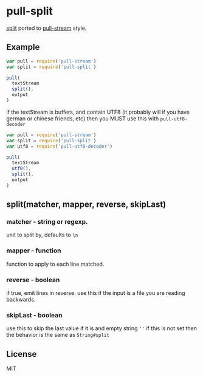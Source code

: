 # pull-split

[split](https://github.com/dominictarr/split) ported to
[pull-stream](https://github.com/dominictarr/pull-stream) style.

## Example

``` js
var pull = require('pull-stream')
var split = require('pull-split')

pull(
  textStream
  split(),
  output
)
```

if the textStream is buffers, and contain UTF8
(it probably will if you have german or chinese friends, etc)
then you MUST use this with `pull-utf8-decoder`

``` js
var pull = require('pull-stream')
var split = require('pull-split')
var utf8 = require('pull-utf8-decoder')

pull(
  textStream
  utf8(),
  split(),
  output
)
```

## split(matcher, mapper, reverse, skipLast)

### matcher - string or regexp.

unit to split by, defaults to `\n`

### mapper - function

function to apply to each line matched.

### reverse - boolean

if true, emit lines in reverse. use this if the input is a file
you are reading backwards.

### skipLast - boolean

use this to skip the last value if it is and empty string `''`
if this is not set then the behavior is the same as `String#split`

## License

MIT

